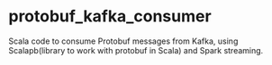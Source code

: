 # protobuf_kafka_consumer

Scala code to consume Protobuf messages from Kafka, using Scalapb(library to work with protobuf in Scala) and Spark streaming.
